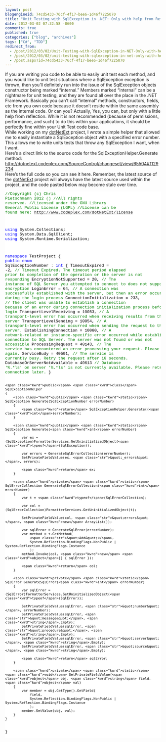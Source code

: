 ```yaml
---
layout: post
blogengineid: 74cd5433-76cf-4f17-bee6-1d46f7225070
title: "Unit Testing with SqlException in .NET: Only with help from Reflection"
date: 2012-03-02 07:32:58 -0600
comments: true
published: true
categories: ["blog", "archives"]
tags: ["C#", "TDD"]
redirect_from: 
  - /post/2012/03/02/Unit-Testing-with-SqlException-in-NET-Only-with-help-from-Reflection
  - /post/2012/03/02/unit-testing-with-sqlexception-in-net-only-with-help-from-reflection
  - /post.aspx?id=74cd5433-76cf-4f17-bee6-1d46f7225070
---
```

<!-- more -->

If you are writing you code to be able to easily unit test each method, and you would like to unit test situations where a SqlException exception is thrown, then you’ll definitely run into the issue of the SqlException objects constructor being marked “internal.” Members marked “internal” can be a nightmare for unit testing, and they are found all over the place in the .NET Framework. Basically you can’t call “internal” methods, constructors, fields, etc from you own code because it doesn’t reside within the same assembly as the internal code. Or can you? Actually, Yes, you can, but only with a little help from reflection. While it is not recommended (because of permissions, performance, and such) to do this within your applications, it should be perfectly fine within your Unit Test code base.  
While working on my <a href="http://dotnetext.codeplex.com/">dotNetExt</a> project, I wrote a simple helper that allowed me to easily instantiate a SqlException object with a specified error number. This allows me to write units tests that throw any SqlException I want, when I want.  
Here’s a direct link to the source code for the SqlExceptionHelper.Generate method:  
<a title="http://dotnetext.codeplex.com/SourceControl/changeset/view/65504#1129234" href="http://dotnetext.codeplex.com/SourceControl/changeset/view/65504#1129234">http://dotnetext.codeplex.com/SourceControl/changeset/view/65504#1129234</a>  
Here’s the full code so you can see it here. Remember, the latest source of the <a href="http://dotnetext.codeplex.com">dotNetExt</a> project will always have the latest source used within the project, and the code pasted below may become stale over time.  <pre class="csharpcode"><span class="rem">//Copyright (c) Chris Pietschmann 2012 ()</span>
<span class="rem">//All rights reserved.</span>
<span class="rem">//Licensed under the GNU Library General Public License (LGPL)</span>
<span class="rem">//License can be found here: http://www.codeplex.com/dotNetExt/license</span>

<span class="kwrd">using</span> System.Collections;
<span class="kwrd">using</span> System.Data.SqlClient;
<span class="kwrd">using</span> System.Runtime.Serialization;

<span class="kwrd">namespace</span> TestProject
{
    <span class="kwrd">public</span> <span class="kwrd">enum</span> SqlExceptionNumber : <span class="kwrd">int</span>
    {
        TimeoutExpired = -2,                    <span class="rem">// Timeout Expired. The timeout period elapsed prior to completion of the operation or the server is not responding</span>
        EncryptionNotSupported = 20,            <span class="rem">// The instance of SQL Server you attempted to connect to does not support encryption</span>
        LoginError = 64,                        <span class="rem">// A connection was successfully established with the server, but then an error occurred during the login process</span>
        ConnectionInitialization = 233,         <span class="rem">// The client was unable to establish a connection because of an error during connection initialization process before login</span>
        TransportLevelReceiving = 10053,        <span class="rem">// A transport-level error has occurred when receiving results from the server</span>
        TransportLevelSending = 10054,          <span class="rem">// A transport-level error has occurred when sending the request to the server.</span>
        EstablishingConnection = 10060,         <span class="rem">// A network-related or instance-specific error occurred while establishing a connection to SQL Server. The server was not found or was not accessible</span>
        ProcessingRequest = 40143,              <span class="rem">// The service has encountered an error processing your request. Please try again.</span>
        ServiceBudy = 40501,                    <span class="rem">// The service is currently busy. Retry the request after 10 seconds.</span>
        DatabaseOrServerNotAvailable = 40613    <span class="rem">// Database '%.*ls' on server '%.*ls' is not currently available. Please retry the connection later.</span>
    }

    <span class="kwrd">public</span> <span class="kwrd">class</span> SqlExceptionHelper
    {
        <span class="kwrd">public</span> <span class="kwrd">static</span> SqlException Generate(SqlExceptionNumber errorNumber)
        {
            <span class="kwrd">return</span> SqlExceptionHelper.Generate((<span class="kwrd">int</span>)errorNumber);
        }

        <span class="kwrd">public</span> <span class="kwrd">static</span> SqlException Generate(<span class="kwrd">int</span> errorNumber)
        {
            var ex = (SqlException)FormatterServices.GetUninitializedObject(<span class="kwrd">typeof</span>(SqlException));

            var errors = GenerateSqlErrorCollection(errorNumber);
            SetPrivateFieldValue(ex, <span class="str">&quot;_errors&quot;</span>, errors);

            <span class="kwrd">return</span> ex;
        }

        <span class="kwrd">private</span> <span class="kwrd">static</span> SqlErrorCollection GenerateSqlErrorCollection(<span class="kwrd">int</span> errorNumber)
        {
            var t = <span class="kwrd">typeof</span>(SqlErrorCollection);

            var col = (SqlErrorCollection)FormatterServices.GetUninitializedObject(t);
            
            SetPrivateFieldValue(col, <span class="str">&quot;errors&quot;</span>, <span class="kwrd">new</span> ArrayList());

            var sqlError = GenerateSqlError(errorNumber);
            var method = t.GetMethod(
                <span class="str">&quot;Add&quot;</span>,
                System.Reflection.BindingFlags.NonPublic | System.Reflection.BindingFlags.Instance
                );        
            method.Invoke(col, <span class="kwrd">new</span> <span class="kwrd">object</span>[] { sqlError });

            <span class="kwrd">return</span> col;
        }

        <span class="kwrd">private</span> <span class="kwrd">static</span> SqlError GenerateSqlError(<span class="kwrd">int</span> errorNumber)
        {
            var sqlError = (SqlError)FormatterServices.GetUninitializedObject(<span class="kwrd">typeof</span>(SqlError));

            SetPrivateFieldValue(sqlError, <span class="str">&quot;number&quot;</span>, errorNumber);
            SetPrivateFieldValue(sqlError, <span class="str">&quot;message&quot;</span>, <span class="kwrd">string</span>.Empty);
            SetPrivateFieldValue(sqlError, <span class="str">&quot;procedure&quot;</span>, <span class="kwrd">string</span>.Empty);
            SetPrivateFieldValue(sqlError, <span class="str">&quot;server&quot;</span>, <span class="kwrd">string</span>.Empty);
            SetPrivateFieldValue(sqlError, <span class="str">&quot;source&quot;</span>, <span class="kwrd">string</span>.Empty);

            <span class="kwrd">return</span> sqlError;
        }

        <span class="kwrd">private</span> <span class="kwrd">static</span> <span class="kwrd">void</span> SetPrivateFieldValue(<span class="kwrd">object</span> obj, <span class="kwrd">string</span> field, <span class="kwrd">object</span> val)
        {
            var member = obj.GetType().GetField(
                field,
                System.Reflection.BindingFlags.NonPublic | System.Reflection.BindingFlags.Instance
                );
            member.SetValue(obj, val);
        }
    }
}</pre>
<style type="text/css">
.csharpcode, .csharpcode pre
{
	font-size: small;
	color: black;
	font-family: consolas, "Courier New", courier, monospace;
	background-color: #ffffff;
	/*white-space: pre;*/
}
.csharpcode pre { margin: 0em; }
.csharpcode .rem { color: #008000; }
.csharpcode .kwrd { color: #0000ff; }
.csharpcode .str { color: #006080; }
.csharpcode .op { color: #0000c0; }
.csharpcode .preproc { color: #cc6633; }
.csharpcode .asp { background-color: #ffff00; }
.csharpcode .html { color: #800000; }
.csharpcode .attr { color: #ff0000; }
.csharpcode .alt 
{
	background-color: #f4f4f4;
	width: 100%;
	margin: 0em;
}
.csharpcode .lnum { color: #606060; }</style>
